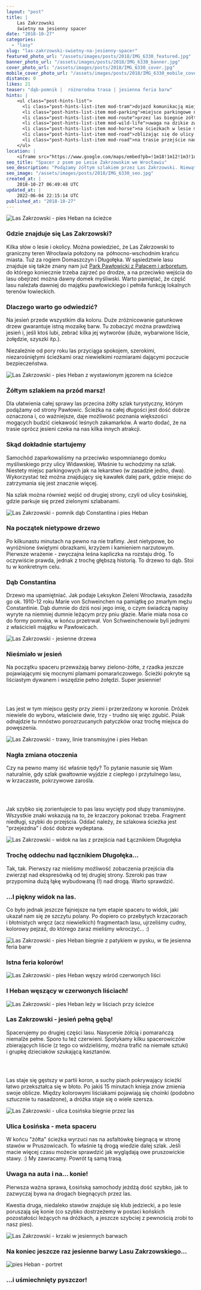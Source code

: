 ```yaml
---
layout: "post"
title: |
    Las Zakrzowski
    świetny na jesienny spacer
date: "2018-10-27"
categories:
  - "lasy"
slug: "las-zakrzowski-swietny-na-jesienny-spacer"
featured_photo_url: "/assets/images/posts/2018/IMG_6330_featured.jpg"
banner_photo_url: "/assets/images/posts/2018/IMG_6330_banner.jpg"
cover_photo_url: "/assets/images/posts/2018/IMG_6330_cover.jpg"
mobile_cover_photo_url: "/assets/images/posts/2018/IMG_6330_mobile_cover.jpg"
distance: 0
likes: 21
teaser: "dąb-pomnik |  różnorodna trasa | jesienna feria barw"
hints: |
    <ul class="post-hints-list">
      <li class="post-hints-list-item mod-tram">dojazd komunikacją miejską<br><a href="//jakdojade.pl?tn=Las+Zakrzowski&td=&tc=51.171838:17.121070&cid=2000" target="_blank">sprawdź na jakdojadę.pl</a></li>
      <li class="post-hints-list-item mod-parking">miejsce parkingowe naprzeciwko domku myśliwskiego przy ul. Widawskiej (wejście na szlak), przy parku w Pawłowicach lub przy ul. Łosińskiej po drugiej stronie lasu</li>
      <li class="post-hints-list-item mod-route">przez las biegnie żółty szlak</li>
      <li class="post-hints-list-item mod-wild-life">uwaga na dzikie zwierzęta</li>
      <li class="post-hints-list-item mod-horse">na ścieżkach w lesie można się natknąć na konie (i jeźdźców :))</li>
      <li class="post-hints-list-item mod-road">zbliżając się do ulicy Łosińskiej uwaga na szybko jadące samochody</li>
      <li class="post-hints-list-item mod-road">na trasie przejście nad ruchliwą drogą</li>
    </ul>
location: |
    <iframe src="https://www.google.com/maps/embed?pb=!1m18!1m12!1m3!1d80263.3953702659!2d17.008145749585736!3d51.12411405400595!2m3!1f0!2f0!3f0!3m2!1i1024!2i768!4f13.1!3m3!1m2!1s0x0%3A0x0!2zNTHCsDEwJzE4LjciTiAxN8KwMDcnMTYuMCJF!5e0!3m2!1spl!2spl!4v1540646220601"></iframe>
seo_title: "Spacer z psem po Lesie Zakrzowskim we Wrocławiu"
seo_description: "Podążamy żółtym szlakiem przez Las Zakrzowski. Niewątpliwie warto tu zajrzeć, zwłaszcza jesienią - zobaczcie dlaczego!"
seo_image: "/assets/images/posts/2018/IMG_6330_seo.jpg"
created_at: |
    2018-10-27 06:49:48 UTC
updated_at: |
    2022-06-04 22:15:14 UTC
published_at: "2018-10-27"
---
```


<section class="post-section">
  <div class="post-section-photo">
    <picture>
      <source media="(min-width: 980px)" srcset="{{ '/assets/images/posts/2018/IMG_6083_980px.jpg' | relative_url }}">
      <img alt="Las Zakrzowski -&nbsp;pies Heban na ścieżce" src="{{ '/assets/images/posts/2018/IMG_6083.jpg' | relative_url }}">
    </picture>
  </div>
  <div class="post-section-wrapper">
    <section class="post-section-content">
      <h1>Gdzie znajduje się Las Zakrzowski?</h1>
      <p>Kilka słów o&nbsp;lesie i&nbsp;okolicy. Można powiedzieć, że Las Zakrzowski to graniczny teren Wrocławia położony na &nbsp;północno-wschodnim krańcu miasta. Tuż za rogiem Domaszczyn i&nbsp;Długołęka. W&nbsp;sąsiedztwie lasu znajduje się także znany nam już <a href="/odkrywamy-park-we-wroclawskich-pawlowicach" target="_blank">Park Pawłowicki z&nbsp;Pałacem i&nbsp;arboretum</a>, do którego koniecznie trzeba zajrzeć po drodze, a&nbsp;na przeciwko wejścia do lasu obejrzeć można dawny domek myśliwski. Warto pamiętać, że część lasu należała dawniej do majątku pawłowickiego i&nbsp;pełniła funkcję lokalnych terenów łowieckich.</p>
    </section>
    <section class="post-section-content">
      <h1>Dlaczego warto go odwiedzić?</h1>
      <p>Na jesień przede wszystkim dla koloru. Duże zróżnicowanie gatunkowe drzew gwarantuje istną mozaikę barw. Tu zobaczyć można prawdziwą jesień i, jeśli ktoś lubi, zebrać kilka jej wytworów (duże, wybarwione liście, żołędzie, szyszki itp.).</p>
      <p>Niezależnie od pory roku las przyciąga spokojem, szerokimi, niezarośniętymi ścieżkami oraz niewielkimi rozmiarami dającymi poczucie bezpieczeństwa.</p>
    </section>
  </div>
</section>
<section class="post-section">
  <div class="post-section-photo">
    <picture>
      <source media="(min-width: 980px)" srcset="{{ '/assets/images/posts/2018/IMG_6167_980px.jpg' | relative_url }}">
      <img srcset="{{ '/assets/images/posts/2018/IMG_6167_cropped.jpg' | relative_url }}" alt="Las Zakrzowski -&nbsp;pies Heban z&nbsp;wystawionym jęzorem na ścieżce">
    </picture>
  </div>
  <div class="post-section-wrapper">
    <section class="post-section-content">
      <h1>Żółtym szlakiem na przód marsz!</h1>
      <p>Dla ułatwienia całej sprawy las przecina żółty szlak turystyczny, którym podążamy od strony Pawłowic. Ścieżka na całej długości jest dość dobrze oznaczona i, co ważniejsze, daje możliwość poznania większości mogących budzić ciekawość leśnych zakamarków. A&nbsp;warto dodać, że na trasie oprócz jesieni czeka na nas kilka innych atrakcji.</p>
    </section>
    <section class="post-section-content">
      <h1>Skąd dokładnie startujemy</h1>
      <p>Samochód zaparkowaliśmy na przeciwko wspomnianego domku myśliwskiego przy ulicy Widawskiej. Właśnie tu wchodzimy na szlak. Niestety miejsc parkingowych jak na lekarstwo (w zasadzie jedno, dwa). Wykorzystać też można znajdujący się kawałek dalej park, gdzie miejsc do zatrzymania się jest znacznie więcej.</p>
      <p>Na szlak można również wejść od drugiej strony, czyli od ulicy Łosińskiej, gdzie parkuje się przed zielonymi szlabanami.</p>
    </section>
  </div>
</section>
<section class="post-section">
  <div class="post-section-photo">
    <picture>
      <source media="(min-width: 980px)" srcset="{{ '/assets/images/posts/2018/IMG_6096_980px.jpg' | relative_url }}">
      <img srcset="{{ '/assets/images/posts/2018/IMG_6096_cropped.jpg' | relative_url }}" alt="Las Zakrzowski -&nbsp;pomnik dąb Constantina i&nbsp;pies Heban">
    </picture>
  </div>
  <div class="post-section-wrapper">
    <section class="post-section-content">
      <h1>Na początek nietypowe drzewo</h1>
      <p>Po kilkunastu minutach na pewno na nie trafimy. Jest nietypowe, bo wyróżnione świętymi obrazkami, krzyżem i&nbsp;kamieniem narzutowym. Pierwsze wrażenie - zwyczajna leśna kapliczka na rozstaju dróg. To oczywiście prawda, jednak z&nbsp;trochę głębszą historią. To drzewo to dąb. Stoi tu w&nbsp;konkretnym celu.</p>
    </section>
    <section class="post-section-content">
      <h1>Dąb Constantina</h1>
      <p>Drzewo ma upamiętniać. Jak podaje Leksykon Zieleni Wrocławia, zasadziła go ok. 1910-12 roku Marie von Schweinchen na pamiątkę po zmarłym mężu Constantinie. Dąb dumnie do dziś nosi jego imię, o&nbsp;czym świadczą napisy wyryte na niemniej dumnie leżącym przy pniu głazie. Marie miała nosa co do formy pomnika, w&nbsp;końcu przetrwał. Von Schweinchenowie byli jednymi z&nbsp;właścicieli majątku w&nbsp;Pawłowicach.</p>
    </section>
  </div>
</section>
<section class="post-section">
  <div class="post-section-photo">
    <picture>
      <source media="(min-width: 980px)" srcset="{{ '/assets/images/posts/2018/IMG_6131_980px.jpg' | relative_url }}">
      <img srcset="{{ '/assets/images/posts/2018/IMG_6131_cropped.jpg' | relative_url }}" alt="Las Zakrzowski -&nbsp;jesienne drzewa">
    </picture>
  </div>
  <div class="post-section-wrapper">
    <section class="post-section-content">
      <h1>Nieśmiało w&nbsp;jesień</h1>
      <p>Na początku spaceru przeważają barwy zielono-żółte, z&nbsp;rzadka jeszcze pojawiającymi się mocnymi plamami pomarańczowego. Ścieżki pokryte są liściastym dywanem i&nbsp;wszędzie pełno żołędzi. Super jesiennie!</p>
    </section>
    <section class="post-section-content">
      <h1><br></h1>
      <p>Las jest w&nbsp;tym miejscu gęsty przy ziemi i&nbsp;przerzedzony w&nbsp;koronie. Dróżek niewiele do wyboru, właściwie dwie, trzy -&nbsp;trudno się więc zgubić. Psiak odnajdzie tu mnóstwo porozrzucanych patyczków oraz trochę miejsca do powęszenia.</p>
    </section>
  </div>
</section>
<section class="post-section">
  <div class="post-section-photo">
    <picture>
      <source media="(min-width: 980px)" srcset="{{ '/assets/images/posts/2018/IMG_6206_980px.jpg' | relative_url }}">
      <img srcset="{{ '/assets/images/posts/2018/IMG_6206_cropped.jpg' | relative_url }}" alt="Las Zakrzowski -&nbsp;trawy, linie transmisyjne i&nbsp;pies Heban">
    </picture>
  </div>
  <div class="post-section-wrapper">
    <section class="post-section-content">
      <h1>Nagła zmiana otoczenia</h1>
      <p>Czy na pewno mamy iść właśnie tędy? To pytanie nasunie się Wam naturalnie, gdy szlak gwałtownie wyjdzie z&nbsp;ciepłego i&nbsp;przytulnego lasu, w&nbsp;krzaczaste, pokrzywowe zarośla.</p>
    </section>
    <section class="post-section-content">
      <h1><br></h1>
      <p>Jak szybko się zorientujecie to pas lasu wycięty pod słupy transmisyjne. Wszystkie znaki wskazują na to, że krzaczory pokonać trzeba. Fragment niedługi, szybki do przejścia. Oddać należy, że szlakowa ścieżka jest "przejezdna" i&nbsp;dość dobrze wydeptana.</p>
    </section>
  </div>
</section>
<section class="post-section">
  <div class="post-section-photo">
    <picture>
      <source media="(min-width: 980px)" srcset="{{ '/assets/images/posts/2018/IMG_6267_980px.jpg' | relative_url }}">
      <img srcset="{{ '/assets/images/posts/2018/IMG_6267_cropped.jpg' | relative_url }}" alt="Las Zakrzowski -&nbsp;widok na las z&nbsp;przejścia nad Łącznikiem Długołęka">
    </picture>
  </div>
  <div class="post-section-wrapper">
    <section class="post-section-content">
      <h1>Trochę oddechu nad łącznikiem Długołęka...</h1>
      <p>Tak, tak. Pierwszy raz mieliśmy możliwość zobaczenia przejścia dla zwierząt nad ekspresówką od tej drugiej strony. Szeroki pas traw przypomina dużą łąkę wybudowaną (!) nad drogą. Warto sprawdzić.</p>
    </section>
    <section class="post-section-content">
      <h1>...I piękny widok na las.</h1>
      <p>Co było jednak jeszcze fajniejsze na tym etapie spaceru to widok, jaki ukazał nam się ze szczytu polany. Po dopiero co przebytych krzaczorach i&nbsp;błotnistych wręcz (acz niewielkich) fragmentach lasu, ujrzeliśmy cudny, kolorowy pejzaż, do którego zaraz mieliśmy wkroczyć... :)</p>
    </section>
  </div>
</section>
<section class="post-section">
  <div class="post-section-photo">
    <picture>
      <source media="(min-width: 980px)" srcset="{{ '/assets/images/posts/2018/IMG_6330_980px.jpg' | relative_url }}">
      <img srcset="{{ '/assets/images/posts/2018/IMG_6330_cropped.jpg' | relative_url }}" alt="Las Zakrzowski -&nbsp;pies Heban biegnie z&nbsp;patykiem w&nbsp;pysku, w&nbsp;tle jesienna feria barw">
    </picture>
  </div>
  <div class="post-section-wrapper">
    <section class="post-section-content mod-single">
      <h1>Istna feria kolorów!</h1>
    </section>
  </div>
</section>
<section class="post-section">
  <div class="post-section-photo">
    <picture>
      <source media="(min-width: 980px)" srcset="{{ '/assets/images/posts/2018/IMG_6341_980px.jpg' | relative_url }}">
      <img srcset="{{ '/assets/images/posts/2018/IMG_6341_cropped.jpg' | relative_url }}" alt="Las Zakrzowski -&nbsp;pies Heban węszy wśród czerwonych liści">
    </picture>
  </div>
  <div class="post-section-wrapper">
    <section class="post-section-content mod-single">
      <h1>I Heban węszący w&nbsp;czerwonych liściach!</h1>
    </section>
  </div>
</section>
<section class="post-section">
  <div class="post-section-photo">
    <picture>
      <source media="(min-width: 980px)" srcset="{{ '/assets/images/posts/2018/IMG_6369_980px.jpg' | relative_url }}">
      <img srcset="{{ '/assets/images/posts/2018/IMG_6369_cropped.jpg' | relative_url }}" alt="Las Zakrzowski -&nbsp;pies Heban leży w&nbsp;liściach przy ścieżce">
    </picture>
  </div>
  <div class="post-section-wrapper">
    <section class="post-section-content">
      <h1>Las Zakrzowski -&nbsp;jesień pełną gębą!</h1>
      <p>Spacerujemy po drugiej części lasu. Nasycenie żółcią i&nbsp;pomarańczą niemalże pełne. Sporo tu też czerwieni. Spotykamy kilku spacerowiczów zbierających liście (z tego co widzieliśmy, można trafić na niemałe sztuki) i&nbsp;grupkę dzieciaków szukającą kasztanów.&nbsp;</p>
    </section>
    <section class="post-section-content">
      <h1><br></h1>
      <p>Las staje się gęstszy w&nbsp;partii koron, a&nbsp;suchy piach pokrywający ścieżki łatwo przekształca się w&nbsp;błoto. Po jakiś 15 minutach knieja znów zmienia swoje oblicze. Między kolorowymi liściakami pojawiają się choinki (podobno sztucznie tu nasadzone), a&nbsp;dróżka staje się o&nbsp;wiele szersza.</p>
    </section>
  </div>
</section>
<section class="post-section">
  <div class="post-section-photo">
    <picture>
      <source media="(min-width: 980px)" srcset="{{ '/assets/images/posts/2018/IMG_6416_980px.jpg' | relative_url }}">
      <img srcset="{{ '/assets/images/posts/2018/IMG_6416_cropped.jpg' | relative_url }}" alt="Las Zakrzowski -&nbsp;ulica Łosińska biegnie przez las">
    </picture>
  </div>
  <div class="post-section-wrapper">
    <section class="post-section-content">
      <h1>Ulica Łosińska -&nbsp;meta spaceru</h1>
      <p>W&nbsp;końcu "żółta" ścieżka wyrzuci nas na asfaltówkę biegnącą w&nbsp;stronę stawów w&nbsp;Pruszowicach. To właśnie tą drogą wiedzie dalej szlak. Jeśli macie więcej czasu możecie sprawdzić jak wyglądają owe pruszowickie stawy. :) My zawracamy. Powrót tą samą trasą.</p>
    </section>
    <section class="post-section-content">
      <h1>Uwaga na auta i&nbsp;na... konie!</h1>
      <p>Pierwsza ważna sprawa, Łosińską samochody jeżdżą dość szybko, jak to zazwyczaj bywa na drogach biegnących przez las.</p><p>Kwestia druga, niedaleko stawów znajduje się klub jedziecki, a&nbsp;po lesie poruszają się konie (co szybko dostrzeżemy w&nbsp;postaci końskich pozostałości leżących na dróżkach, a&nbsp;jeszcze szybciej z&nbsp;pewnością zrobi to nasz pies).</p>
    </section>
  </div>
</section>
<section class="post-section">
  <div class="post-section-photo">
    <picture>
      <source media="(min-width: 980px)" srcset="{{ '/assets/images/posts/2018/IMG_6388_980px.jpg' | relative_url }}">
      <img srcset="{{ '/assets/images/posts/2018/IMG_6388_cropped.jpg' | relative_url }}" alt="Las Zakrzowski -&nbsp;krzaki w&nbsp;jesiennych barwach">
    </picture>
  </div>
  <div class="post-section-wrapper">
    <section class="post-section-content mod-single">
      <h1>Na koniec jeszcze raz jesienne barwy Lasu Zakrzowskiego...</h1>
    </section>
  </div>
</section>
<section class="post-section">
  <div class="post-section-photo">
    <picture>
      <source media="(min-width: 980px)" srcset="{{ '/assets/images/posts/2018/IMG_6377_980px.jpg' | relative_url }}">
      <img srcset="{{ '/assets/images/posts/2018/IMG_6377_cropped.jpg' | relative_url }}" alt="pies Heban -&nbsp;portret">
    </picture>
  </div>
  <div class="post-section-wrapper">
    <section class="post-section-content mod-single">
      <h1>...i uśmiechnięty pyszczor!</h1>
    </section>
  </div>
</section>
